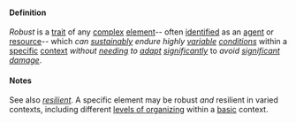 #### Definition

*Robust* is a [trait](https://github.com/gcassel/Modular-Organization-Terminology/blob/master/terms/trait.md) of any [complex](https://github.com/gcassel/Modular-Organization-Terminology/blob/master/terms/complex.md) [element](https://github.com/gcassel/Modular-Organization-Terminology/blob/master/terms/element.md)-- often [identified](https://github.com/gcassel/Modular-Organization-Terminology/blob/master/terms/identify.md) as an [agent](https://github.com/gcassel/Modular-Organization-Terminology/blob/master/terms/agent.md) or [resource](https://github.com/gcassel/Modular-Organization-Terminology/blob/master/terms/resource.md)-- which *can [sustainably](https://github.com/gcassel/Modular-Organization-Terminology/blob/master/terms/sustain.md) endure highly [variable](https://github.com/gcassel/Modular-Organization-Terminology/blob/master/terms/variable.md) [conditions](https://github.com/gcassel/Modular-Organization-Terminology/blob/master/terms/status.md)* within a [specific](https://github.com/gcassel/Modular-Organization-Terminology/blob/master/terms/specific.md) [context](https://github.com/gcassel/Modular-Organization-Terminology/blob/master/terms/context.md) *without [needing](https://github.com/gcassel/Modular-Organization-Terminology/blob/master/terms/require.md) to [adapt](https://github.com/gcassel/Modular-Organization-Terminology/blob/master/terms/adapt.md) [significantly](https://github.com/gcassel/Modular-Organization-Terminology/blob/master/terms/significance.md)* to *avoid [significant](https://github.com/gcassel/Modular-Organization-Terminology/blob/master/terms/significance.md) [damage](https://github.com/gcassel/Modular-Organization-Terminology/blob/master/terms/damage.md)*.

#### Notes

See also *[resilient](https://github.com/gcassel/Modular-Organization-Terminology/blob/master/terms/robust.md)*.  A specific element may be robust *and* resilient in varied contexts, including different [levels of organizing](https://github.com/gcassel/Modular-Organization-Terminology/blob/master/compound-terms/level-of-organizing.md) within a [basic](https://github.com/gcassel/Modular-Organization-Terminology/blob/master/terms/base.md) context.
